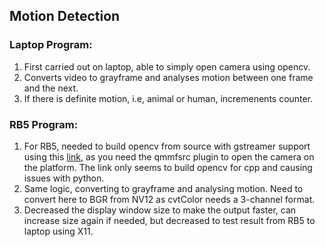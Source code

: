 ## Motion Detection

### Laptop Program:
1. First carried out on laptop, able to simply open camera using opencv.
1. Converts video to grayframe and analyses motion between one frame and the next.
1. If there is definite motion, i.e, animal or human, incremenents counter.

### RB5 Program:
1. For RB5, needed to build opencv from source with gstreamer support using this [link](https://medium.com/@arfanmahmud47/build-opencv-4-from-source-with-gstreamer-ubuntu-zorin-peppermint-c2cff5393ef), as you need the qmmfsrc plugin to open the camera on the platform. The link only seems to build opencv for cpp and causing issues with python.
1. Same logic, converting to grayframe and analysing motion. Need to convert here to BGR from NV12 as cvtColor needs a 3-channel format.
1. Decreased the display window size to make the output faster, can increase size again if needed, but decreased to test result from RB5 to laptop using X11.


